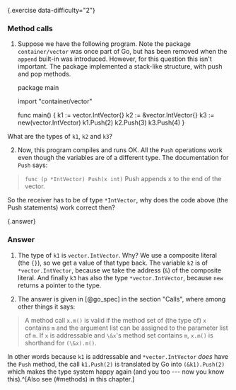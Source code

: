 {.exercise data-difficulty="2"}
### Method calls
1. Suppose we have the following
program. Note the package `container/vector` was once part
of Go, but has been removed when the `append` built-in was introduced.
However, for this question this isn't important. The package implemented
a stack-like structure, with push and pop methods.

    package main

    import "container/vector"

    func main() {
            k1 := vector.IntVector{}
            k2 := &vector.IntVector{}
            k3 := new(vector.IntVector)
            k1.Push(2)
            k2.Push(3)
            k3.Push(4)
    }

What are the types of `k1`, `k2` and `k3`?

2. Now, this program compiles and runs OK. All the `Push`
operations work even though the variables are of a different type. The
documentation for `Push` says:

> `func (p *IntVector) Push(x int)`
> Push appends x to the end of the vector.

So the receiver has to be of type `*IntVector`, why does the code
above (the Push statements) work correct then?


{.answer}
### Answer
1. The type of `k1` is `vector.IntVector`. Why? We use 
a composite literal (the `{}`), so we get a value of that type
back. The variable `k2` is of `*vector.IntVector`, because we
take the address (`&`) of the composite literal. And finally
`k3` has also the type `*vector.IntVector`, because `new`
returns a pointer to the type.

2. The answer is given in [@go_spec] in the section "Calls",
where among other things it says:

> A method call `x.m()` is valid if the method set of (the type of)
> `x`
> contains `m` and the argument list can be assigned to the parameter list
> of `m`. If `x` is addressable and `\&x`'s method set
> contains `m`, `x.m()` is shorthand for `(\&x).m()`.

In other words because `k1` is addressable and
`*vector.IntVector` *does* have the `Push` method, the
call `k1.Push(2)` is translated by Go into 
`(&k1).Push(2)` which makes the type system happy again (and
you too --- now you know this).^[Also see (#methods) in this chapter.]
